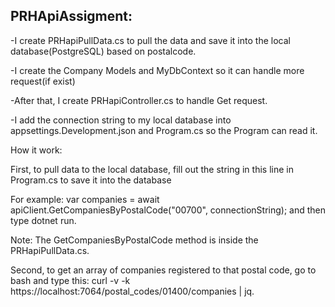 ## PRHApiAssigment: 

-I create PRHapiPullData.cs to pull the data and save it into the local database(PostgreSQL) based on postalcode.

-I create the Company Models and MyDbContext so it can handle more request(if exist)

-After that, I create PRHapiController.cs to handle Get request.

-I add the connection string to my local database into appsettings.Development.json and Program.cs so the Program can read it.


How it work: 

First, to pull data to the local database, fill out the string in this line in Program.cs to save it into the database 

For example:
var companies = await apiClient.GetCompaniesByPostalCode("00700", connectionString); and then type dotnet run.

Note: The GetCompaniesByPostalCode method is inside the PRHapiPullData.cs.

Second, to get an array of companies registered to that postal code, go to bash and type this:
curl -v -k https://localhost:7064/postal_codes/01400/companies | jq.
